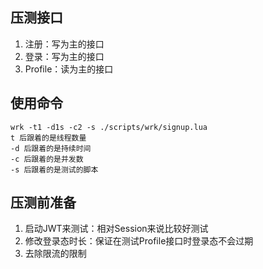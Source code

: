 ## 压测接口
 1. 注册：写为主的接口
 2. 登录：写为主的接口
 3. Profile：读为主的接口

## 使用命令
    wrk -t1 -d1s -c2 -s ./scripts/wrk/signup.lua
    t 后跟着的是线程数量
    -d 后跟着的是持续时间
    -c 后跟着的是并发数
    -s 后跟着的是测试的脚本

## 压测前准备
 1. 启动JWT来测试：相对Session来说比较好测试
 2. 修改登录态时长：保证在测试Profile接口时登录态不会过期
 3. 去除限流的限制